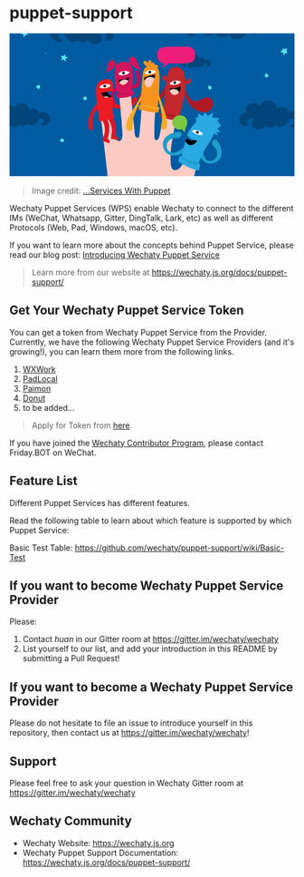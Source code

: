 # puppet-support

![Puppets](docs/images/five-puppets.jpg)

> Image credit: [...Services With Puppet](https://blog.ipswitch.com/managing-windows-services-with-puppet)

Wechaty Puppet Services (WPS) enable Wechaty to connect to the different IMs (WeChat, Whatsapp, Gitter, DingTalk, Lark, etc) as well as different Protocols (Web, Pad, Windows, macOS, etc).

If you want to learn more about the concepts behind Puppet Service, please read our blog post: [Introducing Wechaty Puppet Service](https://wechaty.js.org/2021/01/14/wechaty-puppet-service/)

> Learn more from our website at <https://wechaty.js.org/docs/puppet-support/>

## Get Your Wechaty Puppet Service Token

You can get a token from Wechaty Puppet Service from the Provider. Currently, we have the following Wechaty Puppet Service Providers (and it's growing!), you can learn them more from the following links.

1. [WXWork](https://wechaty.js.org/docs/puppet-services/wxwork)
1. [PadLocal](https://wechaty.js.org/docs/puppet-services/padlocal)
1. [Paimon](https://wechaty.js.org/docs/puppet-services/paimon)
1. [Donut](https://wechaty.js.org/docs/puppet-services/donut)
1. to be added...

> Apply for Token from [here](https://github.com/wechaty/puppet-services/issues/new/choose).

If you have joined the [Wechaty Contributor Program](https://wechaty.js.org/docs/contributor-program/), please contact Friday.BOT on WeChat.

## Feature List

Different Puppet Services has different features.

Read the following table to learn about which feature is supported by which Puppet Service:

Basic Test Table: <https://github.com/wechaty/puppet-support/wiki/Basic-Test>

## If you want to become Wechaty Puppet Service Provider

Please:

1. Contact _huan_ in our Gitter room at <https://gitter.im/wechaty/wechaty>
1. List yourself to our list, and add your introduction in this README by submitting a Pull Request!

## If you want to become a Wechaty Puppet Service Provider

Please do not hesitate to file an issue to introduce yourself in this repository, then contact us at <https://gitter.im/wechaty/wechaty>!

## Support

Please feel free to ask your question in Wechaty Gitter room at <https://gitter.im/wechaty/wechaty>

## Wechaty Community

- Wechaty Website: <https://wechaty.js.org>
- Wechaty Puppet Support Documentation: <https://wechaty.js.org/docs/puppet-support/>
